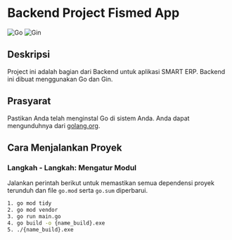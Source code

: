 # Backend Project Fismed App

![Go](https://img.shields.io/badge/Go-1.22.4-blue)
![Gin](https://img.shields.io/badge/Gin-1.7.7-green)

## Deskripsi
Project ini adalah bagian dari Backend untuk aplikasi SMART ERP. Backend ini dibuat menggunakan Go dan Gin.

## Prasyarat
Pastikan Anda telah menginstal Go di sistem Anda. Anda dapat mengunduhnya dari [golang.org](https://golang.org/dl/).

## Cara Menjalankan Proyek

### Langkah - Langkah: Mengatur Modul
Jalankan perintah berikut untuk memastikan semua dependensi proyek terunduh dan file `go.mod` serta `go.sum` diperbarui.

```bash or any Terminal
1. go mod tidy
2. go mod vendor
3. go run main.go
4. go build -o {name_build}.exe
5. ./{name_build}.exe
